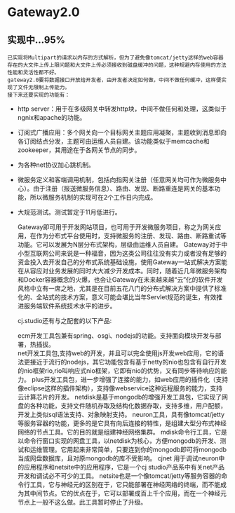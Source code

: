 
# Gateway2.0

## 实现中...95%
	已实现将Multipart的请求以内存的方式解析，但为了避免像tomcat/jetty这样的web容器存在的大文件上传上限问题和大文件上传必须接收到磁盘缓冲的问题，这种规避内存使用的方法性能和灵活性都不好。
	gateway2.0要将数据接口开放给开发者，由开发者决定如何做，中间不做任何缓冲，这样便实现了文件无限制上传能力。
	接下来还要实现的功能有：
- http server：用于在多级网关中转发http块，中间不做任何和处理，这类似于ngnix和apache的功能。
- 订阅式广播应用：多个网关向一个目标网关主题应用凝聚，主题收到消息即向各订阅结点分发，主题可由运维人员自建。该功能类似于memcache和zookeeper，其用途在于各网关节点的同步。
- 为各种net协议加心跳机制。	
- 微服务定义和客端调用机制，包括向指网关注册（任意网关均可作为微服务中心）。由于注册（报送微服务信息）、路由、发现、断路重连是网关的基本功能，所以微服务机制的实现可在2个工作日内完成。
- 大规范测试。测试暂定于11月低进行。	
	
	Gateway即可用于开发网站项目，也可用于开发微服务项目，称之为网关应用，在作为分布式平台使用时，支持微服务的注册、发现、路由、断路重试等功能。它可以发展为N层分布式架构，层级由运维人员自建。
 	Gateway对于中小型互联网公司来说是一种福音，因为这类公司往往没有实力或者没有足够的资金投入去开发自己的分布式系统基础设施，使用Gateway一站式解决方案能在从容应对业务发展的同时大大减少开发成本。同时，随着近几年微服务架构和Docker容器概念的火爆，也会让Gateway在未来越来越“云”化的软件开发风格中立有一席之地，尤其是在目前五花八门的分布式解决方案中提供了标准化的、全站式的技术方案，意义可能会堪比当年Servlet规范的诞生，有效推进服务端软件系统技术水平的进步。
 	
 	cj.studio还有与之配套的以下产品:
 	
 	ecm开发工具包兼有spring、osgi、nodejs的功能。支持面向模块开发与部署，热插拔。 	
	net开发工具包,支持web的开发，并且可以完全使用js开发web应用，它的语法更接近于流行的nodejs，其它功能包含有基于netty的nio也包含有自行开发的nio框架rio,rio叫响应式nio框架，它即有nio的优势，又有同步等待响应的能力。
	plus开发工具包，进一步增强了连接的能力，如web应用的插件化（支持像eclipse这样的插件架构），支持像webservice这种远程服务的能力，支持云计算芯片的开发。
	netdisk是基于mongodb的增强开发工具包，它实现了网盘的各种功能，支持文件随机存取及结构化数据存取，支持多维，用户配额，开发上类似sql语法支持、对象映射支持。
	neuron工具，具有像tomcat/jetty等服务容器的功能，更多的是它具有向后连接的特性，是组建大型分布式神经网络的节点工具。它的目的就是组建神经网络集群。
	mdisk命令行工具，它是以命令行窗口实现的网盘工具，以netdisk为核心，方便mongodb的开发、测试和运维管理。它用起来非常简单，只要连到你的mongodb即可将mongodb当成网盘数据库，且对原mongodb的库不受影响。
	cjnet 用于调试neuron中的应用程序和netsite中的应用程序，它是一个cj studio产品系中有关net产品开发和调试必不可少的工具。
	netsite也是一个像tomcat/jetty等服务容器的命令行工具，它与神经元的区别在于，它只能部署在神经网络的终端，而不能成为其中间节点。它的优点在于，它可以部署成百上千个应用，而在一个神经元节点上一般不这么做。此工具暂时停止了升级。